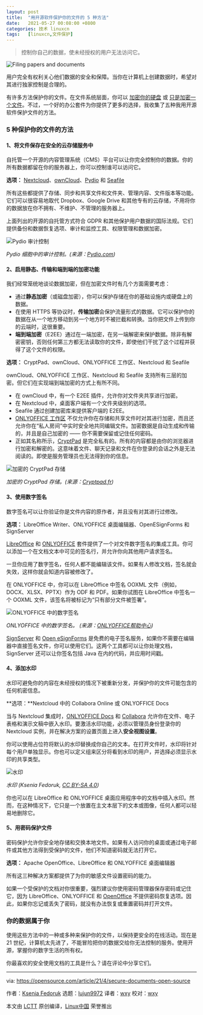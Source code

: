 ```yaml
---
layout: post
title:	"用开源软件保护你的文件的 5 种方法"
date:	2021-05-27 00:08:00 +0800 
categories:	技术 linuxcn 
tags:	[linuxcn,文件保护]
---
```




> 
> 控制你自己的数据，使未经授权的用户无法访问它。
> 
> 
> 


![](/Asserts/Images//attachment/album/202105/27/000829h3fcdd9b6p9v9xx9.jpg "Filing papers and documents")


用户完全有权利关心他们数据的安全和保障。当你在计算机上创建数据时，希望对其进行独家控制是合理的。


有许多方法保护你的文件。在文件系统层面，你可以 [加密你的硬盘](https://opensource.com/article/21/3/encryption-luks) 或 [只是加密一个文件](https://opensource.com/article/21/3/luks-truecrypt)。不过，一个好的办公套件为你提供了更多的选择，我收集了五种我用开源软件保护文件的方法。


### 5 种保护你的文件的方法


#### 1、将文件保存在安全的云存储服务中


自托管一个开源的内容管理系统（CMS）平台可以让你完全控制你的数据。你的所有数据都留在你的服务器上，你可以控制谁可以访问它。


**选项：** [Nextcloud](https://nextcloud.com/)、[ownCloud](https://owncloud.com/)、[Pydio](https://pydio.com/) 和 [Seafile](https://www.seafile.com/en/home/)


所有这些都提供了存储、同步和共享文件和文件夹、管理内容、文件版本等功能。它们可以很容易地取代 Dropbox、Google Drive 和其他专有的云存储，不用将你的数据放在你不拥有、不维护、不管理的服务器上。


上面列出的开源的自托管方式符合 GDPR 和其他保护用户数据的国际法规。它们提供备份和数据恢复选项、审计和监控工具、权限管理和数据加密。


![Pydio 审计控制](/Asserts/Images//attachment/album/202105/27/000840d20g05rze2dy02j7.png "Pydio audit control")


*Pydio 细胞中的审计控制。(来源：[Pydio.com](http://pydio.com))*


#### 2、启用静态、传输和端到端的加密功能


我们经常笼统地谈论数据加密，但在加密文件时有几个方面需要考虑：


* 通过**静态加密**（或磁盘加密），你可以保护存储在你的基础设施内或硬盘上的数据。
* 在使用 HTTPS 等协议时，**传输加密**会保护流量形式的数据。它可以保护你的数据在从一个地方移动到另一个地方时不被拦截和转换。当你把文件上传到你的云端时，这很重要。
* **端到端加密**（E2EE）通过在一端加密，在另一端解密来保护数据。除非有解密密钥，否则任何第三方都无法读取你的文件，即使他们干扰了这个过程并获得了这个文件的权限。


**选项：** CryptPad、ownCloud、ONLYOFFICE 工作区、Nextcloud 和 Seafile


ownCloud、ONLYOFFICE 工作区、Nextcloud 和 Seafile 支持所有三层的加密。但它们在实现端到端加密的方式上有所不同。


* 在 ownCloud 中，有一个 E2EE 插件，允许你对文件夹共享进行加密。
* 在 Nextcloud 中，桌面客户端有一个文件夹级别的选项。
* Seafile 通过创建加密库来提供客户端的 E2EE。
* [ONLYOFFICE 工作区](https://www.onlyoffice.com/workspace.aspx) 不仅允许你在存储和共享文件时对其进行加密，而且还允许你在“私人房间”中实时安全地共同编辑文件。加密数据是自动生成和传输的，并且是自己加密的 —— 你不需要保留或记住任何密码。
* 正如其名称所示，[CryptPad](https://cryptpad.fr/) 是完全私有的。所有的内容都是由你的浏览器进行加密和解密的。这意味着文件、聊天记录和文件在你登录的会话之外是无法阅读的。即使是服务管理员也无法得到你的信息。


![加密的 CryptPad 存储](/Asserts/Images//attachment/album/202105/27/000840uybueh0wsswyyj7e.png "Encrypted CryptPad storage")


*加密的 CryptPad 存储。(来源：[Cryptpad.fr](http://cryptpad.fr))*


#### 3、使用数字签名


数字签名可以让你验证你是文件内容的原作者，并且没有对其进行过修改。


**选项：** LibreOffice Writer、ONLYOFFICE 桌面编辑器、OpenESignForms 和 SignServer


[LibreOffice](https://www.libreoffice.org/) 和 [ONLYOFFICE](https://www.onlyoffice.com/desktop.aspx) 套件提供了一个对文件数字签名的集成工具。你可以添加一个在文档文本中可见的签名行，并允许你向其他用户请求签名。


一旦你应用了数字签名，任何人都不能编辑该文件。如果有人修改文档，签名就会失效，这样你就会知道内容被修改了。


在 ONLYOFFICE 中，你可以在 LibreOffice 中签名 OOXML 文件（例如，DOCX、XLSX、PPTX）作为 ODF 和 PDF。如果你试图在 LibreOffice 中签名一个 OOXML 文件，该签名将被标记为“只有部分文件被签署”。


![ONLYOFFICE 中的数字签名](/Asserts/Images//attachment/album/202105/27/000840wii6xo1liilli05l.png "Digital signature in ONLYOFFICE")


*ONLYOFFICE 中的数字签名。 (来源：[ONLYOFFICE帮助中心](http://helpcenter.onlyoffice.com))*


[SignServer](https://www.signserver.org/) 和 [Open eSignForms](https://github.com/OpenESignForms) 是免费的电子签名服务，如果你不需要在编辑器中直接签名文件，你可以使用它们。这两个工具都可以让你处理文档，SignServer 还可以让你签名包括 Java 在内的代码，并应用时间戳。


#### 4、添加水印


水印可避免你的内容在未经授权的情况下被重新分发，并保护你的文件可能包含的任何机密信息。


**选项：**Nextcloud 中的 Collabora Online 或 ONLYOFFICE Docs


当与 Nextcloud 集成时，[ONLYOFFICE Docs](https://www.onlyoffice.com/office-for-nextcloud.aspx) 和 [Collabora](https://www.collaboraoffice.com/) 允许你在文件、电子表格和演示文稿中嵌入水印。要激活水印功能，必须以管理员身份登录你的 Nextcloud 实例，并在解决方案的设置页面上进入**安全视图设置**。


你可以使用占位符将默认的水印替换成你自己的文本。在打开文件时，水印将针对每个用户单独显示。你也可以定义组来区分将看到水印的用户，并选择必须显示水印的共享类型。


![水印](/Asserts/Images//attachment/album/202105/27/000841hjbhbh44e4ud1mw4.png "Watermark")


*水印 (Ksenia Fedoruk, [CC BY-SA 4.0](https://creativecommons.org/licenses/by-sa/4.0/))*


你也可以在 LibreOffice 和 ONLYOFFICE 桌面应用程序中的文档中插入水印。然而，在这种情况下，它只是一个放置在主文本层下的文本或图像，任何人都可以轻易地删除它。


#### 5、用密码保护文件


密码保护允许你安全地存储和交换本地文件。如果有人访问你的桌面或通过电子邮件或其他方法得到受保护的文件，他们不知道密码就无法打开它。


**选项：** Apache OpenOffice、LibreOffice 和 ONLYOFFICE 桌面编辑器


所有这三种解决方案都提供了为你的敏感文件设置密码的能力。


如果一个受保护的文档对你很重要，强烈建议你使用密码管理器保存密码或记住它，因为 LibreOffice、ONLYOFFICE 和 [OpenOffice](https://www.openoffice.org/) 不提供密码恢复选项。因此，如果你忘记或丢失了密码，就没有办法恢复或重置密码并打开文件。


### 你的数据属于你


使用这些方法中的一种或多种来保护你的文件，以保持更安全的在线活动。现在是 21 世纪，计算机太先进了，不能冒险把你的数据交给你无法控制的服务。使用开源，掌握你的数字生活的所有权。


你最喜欢的安全使用文档的工具是什么？请在评论中分享它们。




---


via: <https://opensource.com/article/21/4/secure-documents-open-source>


作者：[Ksenia Fedoruk](https://opensource.com/users/ksenia-fedoruk) 选题：[lujun9972](https://github.com/lujun9972) 译者：[wxy](https://github.com/wxy) 校对：[wxy](https://github.com/wxy)


本文由 [LCTT](https://github.com/LCTT/TranslateProject) 原创编译，[Linux中国](https://linux.cn/) 荣誉推出
